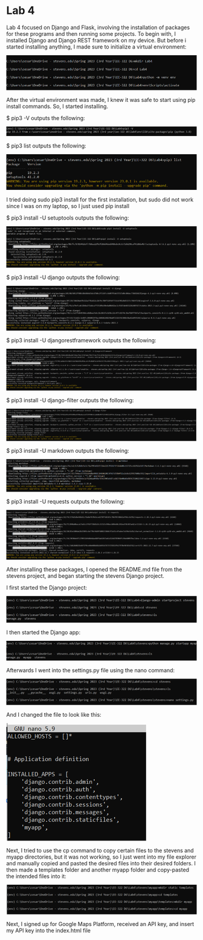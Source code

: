 # Lab 4 #
Lab 4 focused on Django and Flask, involving the installation of packages for these programs and then running some projects. To begin with, I installed Django and Django REST framework on my device. But before i started installing anything, I made sure to initialize a virtual environment:

![venv terminal capture](https://github.com/cespejo15/EE322/blob/main/Lab4/venv.PNG)

After the virtual environment was made, I knew it was safe to start using pip install commands. So, I started installing.

$ pip3 -V outputs the following:
 
 ![pip3](https://github.com/cespejo15/EE322/blob/main/Lab4/-V.PNG)
 
$ pip3 list outputs the following:

![pip3 list](https://github.com/cespejo15/EE322/blob/main/Lab4/list.PNG)

I tried doing sudo pip3 install for the first installation, but sudo did not work since I was on my laptop, so I just used pip install

$ pip3 install -U setuptools outputs the following:

![setuptools](https://github.com/cespejo15/EE322/blob/main/Lab4/setuptools.PNG)

$ pip3 install -U django outputs the following:

![django](https://github.com/cespejo15/EE322/blob/main/Lab4/django.PNG)

$ pip3 install -U djangorestframework outputs the following:

![django rest framework](https://github.com/cespejo15/EE322/blob/main/Lab4/djangorestframework.PNG)

$ pip3 install -U django-filter outputs the following:

![filter](https://github.com/cespejo15/EE322/blob/main/Lab4/djangofilter.PNG)

$ pip3 install -U markdown outputs the following:

![markdown](https://github.com/cespejo15/EE322/blob/main/Lab4/markdown.PNG)

$ pip3 install -U requests outputs the following:

![requests](https://github.com/cespejo15/EE322/blob/main/Lab4/requests.PNG)

After installing these packages, I opened the README.md file from the stevens project, and began starting the stevens Django project.

I first started the Django project:

![startproject](https://github.com/cespejo15/EE322/blob/main/Lab4/startprojectterminal.PNG)

I then started the Django app:

![startapp](https://github.com/cespejo15/EE322/blob/main/Lab4/startapp.PNG)

Afterwards I went into the settings.py file using the nano command:

![nano](https://github.com/cespejo15/EE322/blob/main/Lab4/nano.PNG)

And I changed the file to look like this:

![settings](https://github.com/cespejo15/EE322/blob/main/Lab4/settings.PNG)

Next, I tried to use the cp command to copy certain files to the stevens and myapp directories, but it was not working, so I just went into my file explorer and manually copied and pasted the desired files into their desired folders.
I then made a templates folder and another myapp folder and copy-pasted the intended files into it:

![templates](https://github.com/cespejo15/EE322/blob/main/Lab4/templatesmyapp.PNG)

Next, I signed up for Google Maps Platform, received an API key, and insert my API key into the index.html file
